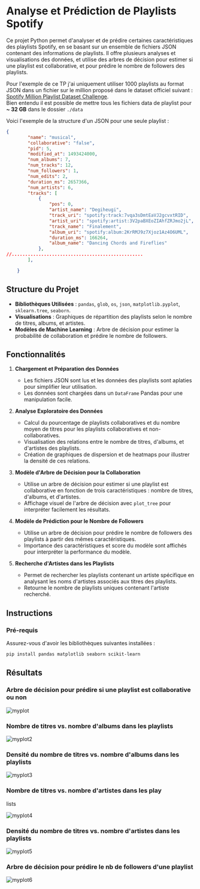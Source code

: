 # Analyse et Prédiction de Playlists Spotify

Ce projet Python permet d'analyser et de prédire certaines caractéristiques des playlists Spotify, en se basant sur un ensemble de fichiers JSON contenant des informations de playlists. Il offre plusieurs analyses et visualisations des données, et utilise des arbres de décision pour estimer si une playlist est collaborative, et pour prédire le nombre de followers des playlists.

Pour l'exemple de ce TP j'ai uniquement utiliser 1000 playlists au format JSON dans un fichier sur le million proposé dans le dataset officiel suivant : <a href="https://www.aicrowd.com/challenges/spotify-million-playlist-dataset-challenge">Spotify Million Playlist Dataset Challenge</a>.<br />
Bien entendu il est possible de mettre tous les fichiers data de playlist pour <b>~ 32 GB</b> dans le dossier ```./data```

Voici l'exemple de la structure d'un JSON pour une seule playlist : 
```json
{
        "name": "musical",
        "collaborative": "false",
        "pid": 5,
        "modified_at": 1493424000,
        "num_albums": 7,
        "num_tracks": 12,
        "num_followers": 1,
        "num_edits": 2,
        "duration_ms": 2657366,
        "num_artists": 6,
        "tracks": [
            {
                "pos": 0,
                "artist_name": "Degiheugi",
                "track_uri": "spotify:track:7vqa3sDmtEaVJ2gcvxtRID",
                "artist_uri": "spotify:artist:3V2paBXEoZIAhfZRJmo2jL",
                "track_name": "Finalement",
                "album_uri": "spotify:album:2KrRMJ9z7Xjoz1Az4O6UML",
                "duration_ms": 166264,
                "album_name": "Dancing Chords and Fireflies"
            },
//.................................................
        ],

    }
```

## Structure du Projet

- **Bibliothèques Utilisées** : `pandas`, `glob`, `os`, `json`, `matplotlib.pyplot`, `sklearn.tree`, `seaborn`.
- **Visualisations** : Graphiques de répartition des playlists selon le nombre de titres, albums, et artistes.
- **Modèles de Machine Learning** : Arbre de décision pour estimer la probabilité de collaboration et prédire le nombre de followers.

## Fonctionnalités

1. **Chargement et Préparation des Données**  
   - Les fichiers JSON sont lus et les données des playlists sont aplaties pour simplifier leur utilisation.
   - Les données sont chargées dans un `DataFrame` Pandas pour une manipulation facile.

2. **Analyse Exploratoire des Données**  
   - Calcul du pourcentage de playlists collaboratives et du nombre moyen de titres pour les playlists collaboratives et non-collaboratives.
   - Visualisation des relations entre le nombre de titres, d'albums, et d'artistes des playlists.
   - Création de graphiques de dispersion et de heatmaps pour illustrer la densité de ces relations.

3. **Modèle d'Arbre de Décision pour la Collaboration**  
   - Utilise un arbre de décision pour estimer si une playlist est collaborative en fonction de trois caractéristiques : nombre de titres, d'albums, et d'artistes.
   - Affichage visuel de l'arbre de décision avec `plot_tree` pour interpréter facilement les résultats.

4. **Modèle de Prédiction pour le Nombre de Followers**  
   - Utilise un arbre de décision pour prédire le nombre de followers des playlists à partir des mêmes caractéristiques.
   - Importance des caractéristiques et score du modèle sont affichés pour interpréter la performance du modèle.

5. **Recherche d'Artistes dans les Playlists**  
   - Permet de rechercher les playlists contenant un artiste spécifique en analysant les noms d'artistes associés aux titres des playlists.
   - Retourne le nombre de playlists uniques contenant l'artiste recherché.

## Instructions

### Pré-requis

Assurez-vous d'avoir les bibliothèques suivantes installées :

```bash
pip install pandas matplotlib seaborn scikit-learn
```

## Résultats

### Arbre de décision pour prédire si une playlist est collaborative ou non

![myplot](https://github.com/user-attachments/assets/c93fb3df-5a65-4191-af13-32023f432475)

### Nombre de titres vs. nombre d'albums dans les playlists

![myplot2](https://github.com/user-attachments/assets/ed04c881-d680-4f40-b4c2-8c0628614fda)

### Densité du nombre de titres vs. nombre d'albums dans les playlists

![myplot3](https://github.com/user-attachments/assets/50e42183-06f0-43f6-af5d-b40a4c4a2e0d)

### Nombre de titres vs. nombre d\'artistes dans les play
lists

![myplot4](https://github.com/user-attachments/assets/b01d20e4-d50e-436b-8e79-8200aa404cc3)

### Densité du nombre de titres vs. nombre d'artistes dans les playlists

![myplot5](https://github.com/user-attachments/assets/dfe1f321-479a-4d41-8863-3a3b96e7d0ff)

### Arbre de décision pour prédire le nb de followers d'une playlist

![myplot6](https://github.com/user-attachments/assets/69d94017-e86a-4130-9757-2689ede9ff61)
